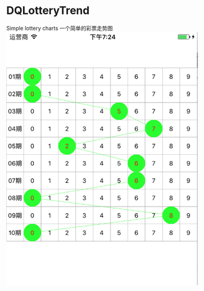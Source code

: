# DQLotteryTrend
Simple lottery charts
一个简单的彩票走势图
![Image text](https://github.com/DQ-qi/DQLotteryTrend/blob/master/屏幕快照%202017-03-01%20下午7.24.08.png)
